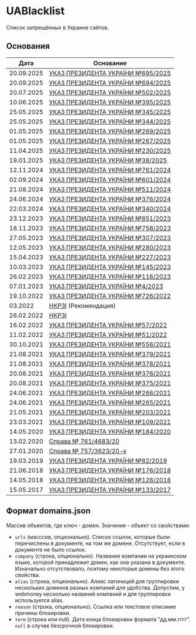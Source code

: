 # UABlacklist

Список запрещённых в Украине сайтов.

## Основания
| Дата       | Основание                                                                                 |
| ---------- | ----------------------------------------------------------------------------------------- |
| 20.09.2025 | [УКАЗ ПРЕЗИДЕНТА УКРАЇНИ №695/2025](https://www.president.gov.ua/documents/6952025-56545) |
| 20.09.2025 | [УКАЗ ПРЕЗИДЕНТА УКРАЇНИ №694/2025](https://www.president.gov.ua/documents/6942025-56541) |
| 20.07.2025 | [УКАЗ ПРЕЗИДЕНТА УКРАЇНИ №502/2025](https://www.president.gov.ua/documents/5022025-55729) |
| 10.06.2025 | [УКАЗ ПРЕЗИДЕНТА УКРАЇНИ №395/2025](https://www.president.gov.ua/documents/3952025-55317) |
| 25.05.2025 | [УКАЗ ПРЕЗИДЕНТА УКРАЇНИ №345/2025](https://www.president.gov.ua/documents/3452025-55053) |
| 25.05.2025 | [УКАЗ ПРЕЗИДЕНТА УКРАЇНИ №344/2025](https://www.president.gov.ua/documents/3442025-55049) |
| 01.05.2025 | [УКАЗ ПРЕЗИДЕНТА УКРАЇНИ №269/2025](https://www.president.gov.ua/documents/2692025-54733) |
| 01.05.2025 | [УКАЗ ПРЕЗИДЕНТА УКРАЇНИ №267/2025](https://www.president.gov.ua/documents/2672025-54713) |
| 11.04.2025 | [УКАЗ ПРЕЗИДЕНТА УКРАЇНИ №230/2025](https://www.president.gov.ua/documents/2302025-54457) |
| 19.01.2025 | [УКАЗ ПРЕЗИДЕНТА УКРАЇНИ №38/2025](https://www.president.gov.ua/documents/382025-53597) |
| 12.11.2024 | [УКАЗ ПРЕЗИДЕНТА УКРАЇНИ №761/2024](https://www.president.gov.ua/documents/7612024-52745) |
| 02.09.2024 | [УКАЗ ПРЕЗИДЕНТА УКРАЇНИ №601/2024](https://www.president.gov.ua/documents/6012024-52009) |
| 21.08.2024 | [УКАЗ ПРЕЗИДЕНТА УКРАЇНИ №511/2024](https://www.president.gov.ua/documents/5112024-51665) |
| 24.06.2024 | [УКАЗ ПРЕЗИДЕНТА УКРАЇНИ №376/2024](https://www.president.gov.ua/documents/3762024-51081) |
| 22.03.2024 | [УКАЗ ПРЕЗИДЕНТА УКРАЇНИ №340/2024](https://www.president.gov.ua/documents/3402024-50897) |
| 23.12.2023 | [УКАЗ ПРЕЗИДЕНТА УКРАЇНИ №851/2023](https://www.president.gov.ua/documents/8512023-49337) |
| 18.11.2023 | [УКАЗ ПРЕЗИДЕНТА УКРАЇНИ №758/2023](https://www.president.gov.ua/documents/7582023-48913) |
| 27.05.2023 | [УКАЗ ПРЕЗИДЕНТА УКРАЇНИ №307/2023](https://www.president.gov.ua/documents/3072023-46917) |
| 12.05.2023 | [УКАЗ ПРЕЗИДЕНТА УКРАЇНИ №280/2023](https://www.president.gov.ua/documents/2802023-46761) |
| 15.04.2023 | [УКАЗ ПРЕЗИДЕНТА УКРАЇНИ №227/2023](https://www.president.gov.ua/documents/2272023-46525) |
| 10.03.2023 | [УКАЗ ПРЕЗИДЕНТА УКРАЇНИ №145/2023](https://www.president.gov.ua/documents/1452023-46085) |
| 26.02.2023 | [УКАЗ ПРЕЗИДЕНТА УКРАЇНИ №116/2023](https://www.president.gov.ua/documents/1162023-45965) |
| 07.01.2023 | [УКАЗ ПРЕЗИДЕНТА УКРАЇНИ №4/2023](https://www.president.gov.ua/documents/42023-45517)     |
| 19.10.2022 | [УКАЗ ПРЕЗИДЕНТА УКРАЇНИ №726/2022](https://www.president.gov.ua/documents/7262022-44481) |
| 03.2022    | [НКРЗІ](https://nkrzi.gov.ua/index.php?r=site%2Findex&pg=99&id=2252) (Рекомендация)       |
| 26.02.2022 | [НКРЗІ](https://nkrzi.gov.ua/index.php?r=site/index&pg=99&id=2249)                        |
| 16.02.2022 | [УКАЗ ПРЕЗИДЕНТА УКРАЇНИ №57/2022](https://www.president.gov.ua/documents/572022-41373)   |
| 11.02.2022 | [УКАЗ ПРЕЗИДЕНТА УКРАЇНИ №51/2022](https://www.president.gov.ua/documents/512022-41349)   |
| 30.10.2021 | [УКАЗ ПРЕЗИДЕНТА УКРАЇНИ №556/2021](https://www.president.gov.ua/documents/5562021-40497) |
| 21.08.2021 | [УКАЗ ПРЕЗИДЕНТА УКРАЇНИ №379/2021](https://www.president.gov.ua/documents/3792021-39757) |
| 21.08.2021 | [УКАЗ ПРЕЗИДЕНТА УКРАЇНИ №378/2021](https://www.president.gov.ua/documents/3782021-39753) |
| 20.08.2021 | [УКАЗ ПРЕЗИДЕНТА УКРАЇНИ №376/2021](https://www.president.gov.ua/documents/3762021-39745) |
| 20.08.2021 | [УКАЗ ПРЕЗИДЕНТА УКРАЇНИ №375/2021](https://www.president.gov.ua/documents/3752021-39741) |
| 24.06.2021 | [УКАЗ ПРЕЗИДЕНТА УКРАЇНИ №266/2021](https://www.president.gov.ua/documents/2662021-39265) |
| 24.06.2021 | [УКАЗ ПРЕЗИДЕНТА УКРАЇНИ №265/2021](https://www.president.gov.ua/documents/2652021-39261) |
| 21.05.2021 | [УКАЗ ПРЕЗИДЕНТА УКРАЇНИ №203/2021](https://www.president.gov.ua/documents/2032021-38949) |
| 23.03.2021 | [УКАЗ ПРЕЗИДЕНТА УКРАЇНИ №109/2021](https://www.president.gov.ua/documents/1092021-37481) |
| 14.05.2020 | [УКАЗ ПРЕЗИДЕНТА УКРАЇНИ №184/2020](https://www.president.gov.ua/documents/1842020-33629) |
| 13.02.2020 | [Cправа № 761/4683/20](https://nkrzi.gov.ua/index.php?r=site/index&pg=99&id=1876)         |
| 27.01.2020 | [Cправа № 757/3623/20-к](https://nkrzi.gov.ua/index.php?r=site/index&pg=99&id=1870)       |
| 19.03.2019 | [УКАЗ ПРЕЗИДЕНТА УКРАЇНИ №82/2019](https://www.president.gov.ua/documents/822019-26290)   |
| 21.06.2018 | [УКАЗ ПРЕЗИДЕНТА УКРАЇНИ №176/2018](https://www.president.gov.ua/documents/1762018-24362) |
| 14.05.2018 | [УКАЗ ПРЕЗИДЕНТА УКРАЇНИ №126/2018](https://www.president.gov.ua/documents/1262018-24150) |
| 15.05.2017 | [УКАЗ ПРЕЗИДЕНТА УКРАЇНИ №133/2017](https://www.president.gov.ua/documents/1332017-21850) |

## Формат domains.json

Массив объектов, где ключ - домен. Значение - объект со свойствами:

- `urls` (масссив, опционально). Список ссылок, которые были перечислены в документе, на том же домене. Отсутствует, 
  если в документе не было ссылок.
- `company` (строка, опционально). Название компании на украинском языке, которой принадлежит домен, как она указана в 
  документе. Изначально отсутствовало, поэтому некоторые домены без этого свойства.
- `alias` (строка, опционально). Алиас латиницей для группировки нескольких доменов разных компаний для удобства. 
  Допустим, у webmoney несколько названий компаний и для группировки используется alias.   
- `reason` (строка, опционально). Ссылка или текстовое описание причины блокировки.
- `term` (строка или null). Дата конца блокировки формата "дд.мм.гггг". `null` в случае безсрочной блокировки.
